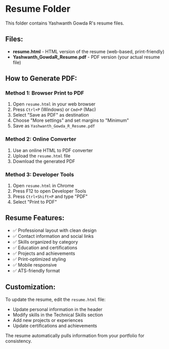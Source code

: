 # Resume Folder

This folder contains Yashwanth Gowda R's resume files.

## Files:
- **resume.html** - HTML version of the resume (web-based, print-friendly)
- **Yashwanth_GowdaR_Resume.pdf** - PDF version (your actual resume file)

## How to Generate PDF:

### Method 1: Browser Print to PDF
1. Open `resume.html` in your web browser
2. Press `Ctrl+P` (Windows) or `Cmd+P` (Mac)
3. Select "Save as PDF" as destination
4. Choose "More settings" and set margins to "Minimum"
5. Save as `Yashwanth_Gowda_R_Resume.pdf`

### Method 2: Online Converter
1. Use an online HTML to PDF converter
2. Upload the `resume.html` file
3. Download the generated PDF

### Method 3: Developer Tools
1. Open `resume.html` in Chrome
2. Press F12 to open Developer Tools
3. Press `Ctrl+Shift+P` and type "PDF"
4. Select "Print to PDF"

## Resume Features:
- ✅ Professional layout with clean design
- ✅ Contact information and social links
- ✅ Skills organized by category
- ✅ Education and certifications
- ✅ Projects and achievements
- ✅ Print-optimized styling
- ✅ Mobile responsive
- ✅ ATS-friendly format

## Customization:
To update the resume, edit the `resume.html` file:
- Update personal information in the header
- Modify skills in the Technical Skills section
- Add new projects or experiences
- Update certifications and achievements

The resume automatically pulls information from your portfolio for consistency.
